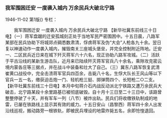 ### 我军围困迁安  一度袭入城内  万余民兵大破北宁路

1946-11-02
第1版()
专栏：

　　我军围困迁安  一度袭入城内
    万余民兵大破北宁路
    【新华社冀东前线三十日电】（一）蒋军盘踞的迁安孤城刻正处于当地军民严密围困中。十五日晨，八路军某部在民兵协助下将城郊点碉悉数肃清，俘虏蒋军及伪“大会”人枪各九十余。翌日复以神速动作一度袭入城内，摧毁南关三座城头堡垒，并完全控制附近阵地。迁安一、二区民兵近日来在城下歼灭蒋军六十六名，现正协助八路军攻城。（二）活跃于平古沿线的某新生游击队，近月来已陆续歼灭蒋军官兵八十余名，乘隙攻克密云境内蒙各庄等三据点，并在战斗中装备和壮大了自己。（三）冀东八路军恢复武清崔黄口战役中，完全击溃蒋军官兵四百余，击毙八十名，生俘大队长王风山等以下官兵一五一名，缴获迫击炮一门、轻机枪三挺、掷弹筒四个、长短枪二○二支。
    【新华社冀东前线三十日电】本月中旬蒋介石内战反动派北宁铁路又遭万余民兵大破击，北宁路某段十余里路基已被彻底破毁。自十月十三日至二十三日中，该路曾整整停驶了十天，并有军车一列（八节）被炸出轨。民兵们将收缴铁轨制成的地雷，已屡在铁路线上显示其有效的威力。十五日安山（昌黎西）蒋军四十余人出发沿线巡视，搬动路旁一根铁轨，即被民兵埋设的地雷炸毙五名，余即怆惶退回。
